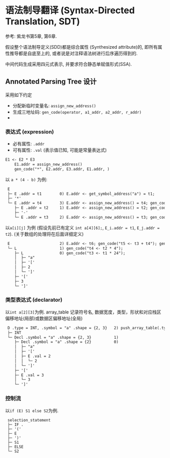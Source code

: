 # 语法制导翻译 (Syntax-Directed Translation, SDT)

参考: 紫龙书第5章, 第6章. 

假设整个语法制导定义(SDD)都是综合属性 (Synthesized attribute)的, 即所有属性推导都是自底至上的, 或者说是对注释语法树进行后序遍历得到的. 

中间代码生成采用四元式表示, 并要求符合静态单赋值形式(SSA). 

## Annotated Parsing Tree 设计

采用如下约定

- 分配新临时变量名: `assign_new_address()`
- 生成三地址码: `gen_code(operator, a1_addr, a2_addr, r_addr)`
- 


### 表达式 (expression)

- 必有属性: `.addr`
- 可有属性: `.val` (表示值已知, 可能是常量表达式)

```txt
E1 <- E2 * E3
	E1.addr = assign_new_address()
	gen_code("*", E2.addr, E3.addr, E1.addr, )
```

以 `a * (4 - b)` 为例: 

```txt
 E
 ├─ E .addr = t1       	0) E.addr <- get_symbol_address("a") = t1;
 ├─ '*'
 └─ E .addr = t4       	3) E.addr <- assign_new_address() = t4; gen_code("t4 <- t2 - t3")
    ├─ E .addr = t2    	1) E.addr <- assign_new_address() = t2; gen_code("t2 <- 4");
    ├─ '-'
    └─ E .addr = t3    	2) E.addr <- assign_new_address() = t3; gen_code("t2 <- 4");
```

以`a[i][j]` 为例 (假设先前已有定义 `int a[4][6];`, `E_i.addr = t1`, `E_j.addr = t2`). 
(关于数组的处理将在后面详细定义)

```txt
 E						2) E.addr <- t6; gen_code("t5 <- t3 + t4"); gen_code("t6 <- a[t5]");
 └─ L					1) gen_code("t4 <- t2 * 4");
    ├─ L 				0) gen_code("t3 <- t1 * 24");
    │  ├─ "a"
    │  ├─ '['
    │  ├─ 2
    │  └─ ']'
    ├─ '['
    ├─ 3
    └─ ']'
```

### 类型表达式 (declarator)

以`int a[2][3]`为例. 
array_table 记录符号名, 数据宽度，类型，形状和对应栈区偏移地址(局部)或数据区偏移地址(全局)

```txt
 D .type = INT, .symbol = "a" .shape = {2, 3}	2) push_array_table(.type, .symbol, .shape)
 ├─ INT
 └─ Decl .symbol = "a" .shape = {2, 3}			1) 
    ├─ Decl .symbol = "a" .shape = {2}			0) 
    │  ├─ "a"
    │  ├─ '['
    │  ├─ E .val = 2
    │  │  └─ 2
    │  └─ ']'
    ├─ '['
    ├─ E .val = 3
    │  └─ 3
    └─ ']'
```

### 控制流

以`if (E) S1 else S2`为例. 

```
 selection_statement
 ├─ IF .
 ├─ '('
 ├─ E
 ├─ ')'
 ├─ S1
 ├─ ELSE
 └─ S2

```


